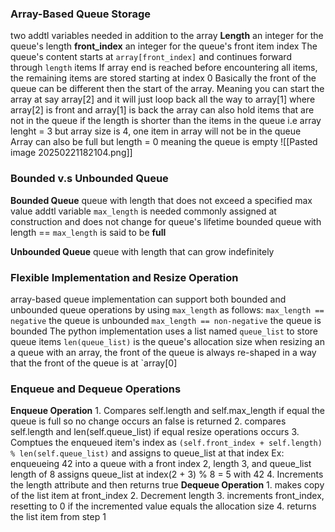 ### Array-Based Queue Storage
two addtl variables needed in addition to the array 
	**Length**
		an integer for the queue's length 
	**front_index**
		an integer for the queue's front item index 
The queue's content starts at `array[front_index]` and continues forward through `length` items 
If array end is reached before encountering all items, the remaining items are stored starting at index 0 
	Basically the front of the queue can be different then the start of the array. Meaning you can start the array at say array[2] and it will just loop back all the way to array[1] where array[2] is front and array[1] is back 
		the array can also hold items that are not in the queue if the length is shorter than the items in the queue 
			i.e array lenght = 3 but array size is 4, one item in array will not be in the queue 
		Array can also be full but length = 0 meaning the queue is empty 
![[Pasted image 20250221182104.png]]

### Bounded v.s Unbounded Queue 
**Bounded Queue**
	queue with length that does not exceed a specified max value 
	addtl variable `max_length` is needed 
		commonly assigned at construction and does not change for queue's lifetime 
	bounded queue with length == `max_length` is said to be **full**

**Unbounded Queue**
	queue with length that can grow indefinitely 

### Flexible Implementation and Resize Operation 
array-based queue implementation can support both bounded and unbounded queue operations by using `max_length` as follows: 
	`max_length == negative` the queue is unbounded
	`max_length == non-negative` the queue is bounded 
The python implementation uses a list named `queue_list` to store queue items
	`len(queue_list)` is the queue's allocation size 
when resizing an a queue with an array, the front of the queue is always re-shaped in a way that the front of the queue is at `array[0]

### Enqueue and Dequeue Operations 
**Enqueue Operation**
	1. Compares self.length and self.max_length 
		if equal the queue is full so no change occurs an false is returned 
	2. compares self.length and len(self.queue_list)
		if equal resize operations occurs 
	3. Comptues the enqueued item's index as `(self.front_index + self.length) % len(self.queue_list)` and assigns to queue_list at that index
		Ex: enqueueing 42 into a queue with a front index 2, length 3, and queue_list length of 8 assigns queue_list at index(2 + 3) % 8 = 5 with 42 
	4. Increments the length attribute and then returns true 
**Dequeue Operation**
	1. makes copy of the list item at front_index 
	2. Decrement length 
	3. increments front_index, resetting to 0 if the incremented value equals the allocation size 
	4. returns the list item from step 1
